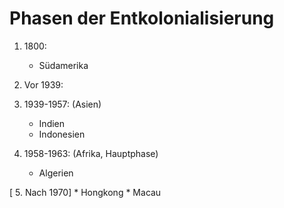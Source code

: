 # Phasen der Entkolonialisierung

1. 1800:
    * Südamerika

2. Vor 1939:

3. 1939-1957: (Asien)
    * Indien
    * Indonesien


4. 1958-1963: (Afrika, Hauptphase)
    * Algerien


[
5. Nach 1970]
    * Hongkong
    * Macau
